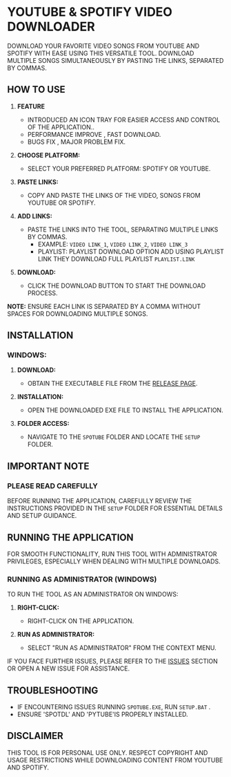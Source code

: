 # YOUTUBE & SPOTIFY VIDEO DOWNLOADER

DOWNLOAD YOUR FAVORITE VIDEO SONGS FROM YOUTUBE AND SPOTIFY WITH EASE USING THIS VERSATILE TOOL. DOWNLOAD MULTIPLE SONGS SIMULTANEOUSLY BY PASTING THE LINKS, SEPARATED BY COMMAS.

## HOW TO USE

1. **FEATURE**
   - INTRODUCED AN ICON TRAY FOR EASIER ACCESS AND CONTROL OF THE APPLICATION..
   - PERFORMANCE IMPROVE , FAST DOWNLOAD.
   - BUGS FIX , MAJOR PROBLEM FIX.
     
2. **CHOOSE PLATFORM:**
   - SELECT YOUR PREFERRED PLATFORM: SPOTIFY OR YOUTUBE.

3. **PASTE LINKS:**
   - COPY AND PASTE THE LINKS OF THE VIDEO, SONGS FROM YOUTUBE OR SPOTIFY.
     
4. **ADD LINKS:**
   - PASTE THE LINKS INTO THE TOOL, SEPARATING MULTIPLE LINKS BY COMMAS.
     - EXAMPLE: `VIDEO LINK_1`, `VIDEO LINK_2`, `VIDEO LINK_3`
     - PLAYLIST: PLAYLIST DOWNLOAD OPTION ADD USING PLAYLIST LINK THEY DOWNLOAD FULL PLAYLIST `PLAYLIST.LINK`

5. **DOWNLOAD:**
   - CLICK THE DOWNLOAD BUTTON TO START THE DOWNLOAD PROCESS.

**NOTE:** ENSURE EACH LINK IS SEPARATED BY A COMMA WITHOUT SPACES FOR DOWNLOADING MULTIPLE SONGS.

## INSTALLATION

### WINDOWS:

1. **DOWNLOAD:**
   - OBTAIN THE EXECUTABLE FILE FROM THE [RELEASE PAGE](HTTPS://GITHUB.COM/ROHIT-SINGH-1/SPOTTUBEDOWNLOAD/RELEASES).

2. **INSTALLATION:**
   - OPEN THE DOWNLOADED EXE FILE TO INSTALL THE APPLICATION.

3. **FOLDER ACCESS:**
   - NAVIGATE TO THE `SPOTUBE` FOLDER AND LOCATE THE `SETUP` FOLDER.

## IMPORTANT NOTE

### PLEASE READ CAREFULLY

BEFORE RUNNING THE APPLICATION, CAREFULLY REVIEW THE INSTRUCTIONS PROVIDED IN THE `SETUP` FOLDER FOR ESSENTIAL DETAILS AND SETUP GUIDANCE.

## RUNNING THE APPLICATION

FOR SMOOTH FUNCTIONALITY, RUN THIS TOOL WITH ADMINISTRATOR PRIVILEGES, ESPECIALLY WHEN DEALING WITH MULTIPLE DOWNLOADS.

### RUNNING AS ADMINISTRATOR (WINDOWS)

TO RUN THE TOOL AS AN ADMINISTRATOR ON WINDOWS:

1. **RIGHT-CLICK:**
   - RIGHT-CLICK ON THE APPLICATION.

2. **RUN AS ADMINISTRATOR:**
   - SELECT "RUN AS ADMINISTRATOR" FROM THE CONTEXT MENU.

IF YOU FACE FURTHER ISSUES, PLEASE REFER TO THE [ISSUES](HTTPS://GITHUB.COM/ROHIT-SINGH-1/SPOTTUBEDOWNLOAD/ISSUES) SECTION OR OPEN A NEW ISSUE FOR ASSISTANCE.

## TROUBLESHOOTING

- IF ENCOUNTERING ISSUES RUNNING `SPOTUBE.EXE`, RUN `SETUP.BAT` .
- ENSURE 'SPOTDL' AND 'PYTUBE'IS PROPERLY INSTALLED.   

## DISCLAIMER

THIS TOOL IS FOR PERSONAL USE ONLY. RESPECT COPYRIGHT AND USAGE RESTRICTIONS WHILE DOWNLOADING CONTENT FROM YOUTUBE AND SPOTIFY.



